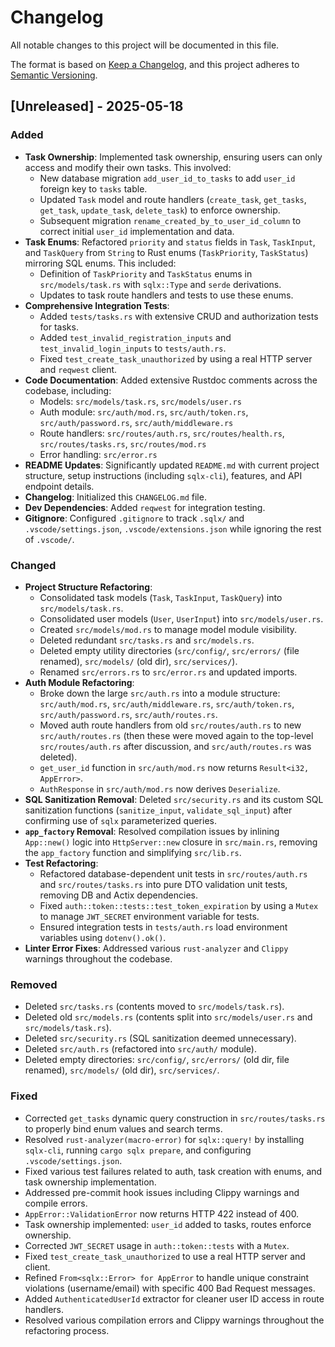 # Changelog

All notable changes to this project will be documented in this file.

The format is based on [Keep a Changelog](https://keepachangelog.com/en/1.0.0/),
and this project adheres to [Semantic Versioning](https://semver.org/spec/v2.0.0.html).

## [Unreleased] - 2025-05-18

### Added

- **Task Ownership**: Implemented task ownership, ensuring users can only access and modify their own tasks. This involved:
    - New database migration `add_user_id_to_tasks` to add `user_id` foreign key to `tasks` table.
    - Updated `Task` model and route handlers (`create_task`, `get_tasks`, `get_task`, `update_task`, `delete_task`) to enforce ownership.
    - Subsequent migration `rename_created_by_to_user_id_column` to correct initial `user_id` implementation and data.
- **Task Enums**: Refactored `priority` and `status` fields in `Task`, `TaskInput`, and `TaskQuery` from `String` to Rust enums (`TaskPriority`, `TaskStatus`) mirroring SQL enums. This included:
    - Definition of `TaskPriority` and `TaskStatus` enums in `src/models/task.rs` with `sqlx::Type` and `serde` derivations.
    - Updates to task route handlers and tests to use these enums.
- **Comprehensive Integration Tests**:
    - Added `tests/tasks.rs` with extensive CRUD and authorization tests for tasks.
    - Added `test_invalid_registration_inputs` and `test_invalid_login_inputs` to `tests/auth.rs`.
    - Fixed `test_create_task_unauthorized` by using a real HTTP server and `reqwest` client.
- **Code Documentation**: Added extensive Rustdoc comments across the codebase, including:
    - Models: `src/models/task.rs`, `src/models/user.rs`
    - Auth module: `src/auth/mod.rs`, `src/auth/token.rs`, `src/auth/password.rs`, `src/auth/middleware.rs`
    - Route handlers: `src/routes/auth.rs`, `src/routes/health.rs`, `src/routes/tasks.rs`, `src/routes/mod.rs`
    - Error handling: `src/error.rs`
- **README Updates**: Significantly updated `README.md` with current project structure, setup instructions (including `sqlx-cli`), features, and API endpoint details.
- **Changelog**: Initialized this `CHANGELOG.md` file.
- **Dev Dependencies**: Added `reqwest` for integration testing.
- **Gitignore**: Configured `.gitignore` to track `.sqlx/` and `.vscode/settings.json`, `.vscode/extensions.json` while ignoring the rest of `.vscode/`.

### Changed

- **Project Structure Refactoring**:
    - Consolidated task models (`Task`, `TaskInput`, `TaskQuery`) into `src/models/task.rs`.
    - Consolidated user models (`User`, `UserInput`) into `src/models/user.rs`.
    - Created `src/models/mod.rs` to manage model module visibility.
    - Deleted redundant `src/tasks.rs` and `src/models.rs`.
    - Deleted empty utility directories (`src/config/`, `src/errors/` (file renamed), `src/models/` (old dir), `src/services/`).
    - Renamed `src/errors.rs` to `src/error.rs` and updated imports.
- **Auth Module Refactoring**:
    - Broke down the large `src/auth.rs` into a module structure: `src/auth/mod.rs`, `src/auth/middleware.rs`, `src/auth/token.rs`, `src/auth/password.rs`, `src/auth/routes.rs`.
    - Moved auth route handlers from old `src/routes/auth.rs` to new `src/auth/routes.rs` (then these were moved again to the top-level `src/routes/auth.rs` after discussion, and `src/auth/routes.rs` was deleted).
    - `get_user_id` function in `src/auth/mod.rs` now returns `Result<i32, AppError>`.
    - `AuthResponse` in `src/auth/mod.rs` now derives `Deserialize`.
- **SQL Sanitization Removal**: Deleted `src/security.rs` and its custom SQL sanitization functions (`sanitize_input`, `validate_sql_input`) after confirming use of `sqlx` parameterized queries.
- **`app_factory` Removal**: Resolved compilation issues by inlining `App::new()` logic into `HttpServer::new` closure in `src/main.rs`, removing the `app_factory` function and simplifying `src/lib.rs`.
- **Test Refactoring**:
    - Refactored database-dependent unit tests in `src/routes/auth.rs` and `src/routes/tasks.rs` into pure DTO validation unit tests, removing DB and Actix dependencies.
    - Fixed `auth::token::tests::test_token_expiration` by using a `Mutex` to manage `JWT_SECRET` environment variable for tests.
    - Ensured integration tests in `tests/auth.rs` load environment variables using `dotenv().ok()`.
- **Linter Error Fixes**: Addressed various `rust-analyzer` and `Clippy` warnings throughout the codebase.

### Removed

- Deleted `src/tasks.rs` (contents moved to `src/models/task.rs`).
- Deleted old `src/models.rs` (contents split into `src/models/user.rs` and `src/models/task.rs`).
- Deleted `src/security.rs` (SQL sanitization deemed unnecessary).
- Deleted `src/auth.rs` (refactored into `src/auth/` module).
- Deleted empty directories: `src/config/`, `src/errors/` (old dir, file renamed), `src/models/` (old dir), `src/services/`.

### Fixed

- Corrected `get_tasks` dynamic query construction in `src/routes/tasks.rs` to properly bind enum values and search terms.
- Resolved `rust-analyzer(macro-error)` for `sqlx::query!` by installing `sqlx-cli`, running `cargo sqlx prepare`, and configuring `.vscode/settings.json`.
- Fixed various test failures related to auth, task creation with enums, and task ownership implementation.
- Addressed pre-commit hook issues including Clippy warnings and compile errors.
- `AppError::ValidationError` now returns HTTP 422 instead of 400.
- Task ownership implemented: `user_id` added to tasks, routes enforce ownership.
- Corrected `JWT_SECRET` usage in `auth::token::tests` with a `Mutex`.
- Fixed `test_create_task_unauthorized` to use a real HTTP server and client.
- Refined `From<sqlx::Error> for AppError` to handle unique constraint violations (username/email) with specific 400 Bad Request messages.
- Added `AuthenticatedUserId` extractor for cleaner user ID access in route handlers.
- Resolved various compilation errors and Clippy warnings throughout the refactoring process. 